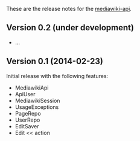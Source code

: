 These are the release notes for the [mediawiki-api](README.md).

## Version 0.2 (under development)

* ...

## Version 0.1 (2014-02-23)

Initial release with the following features:

* MediawikiApi
* ApiUser
* MediawikiSession
* UsageExceptions
* PageRepo
* UserRepo
* EditSaver
* Edit << action